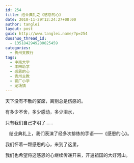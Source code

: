 ```yaml
---
id: 254
title: 结业典礼之《感恩的心》
date: 2010-11-29T12:24:27+00:00
author: tanglei
layout: post
guid: http://www.tanglei.name/?p=254
duoshuo_thread_id:
  - 1351842949280825459
categories:
  - 贵州支教行
tags:
  - 中南大学
  - 丰田助学
  - 感恩的心
  - 贵州支教
  - 铜厂小学
  - 龙场镇
---
```

天下没有不散的宴席，离别总是伤感的。

有多少不舍，多少感动，多少泪水，

只有我们自己才明了……

­­­   结业典礼上，我们表演了经多次排练的手语——《<span>感恩的心</span>》。

我们怀着一颗感恩的心，来到了这里，

我们也希望将这感恩的心继续传递开来，开遍祖国的大好河山。
